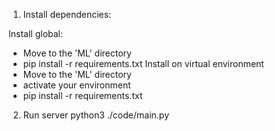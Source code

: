 1. Install dependencies:

Install global:
- Move to the 'ML' directory
- pip install -r requirements.txt
Install on virtual environment
- Move to the 'ML' directory
- activate your environment
- pip install -r requirements.txt

2. Run server
python3 ./code/main.py

